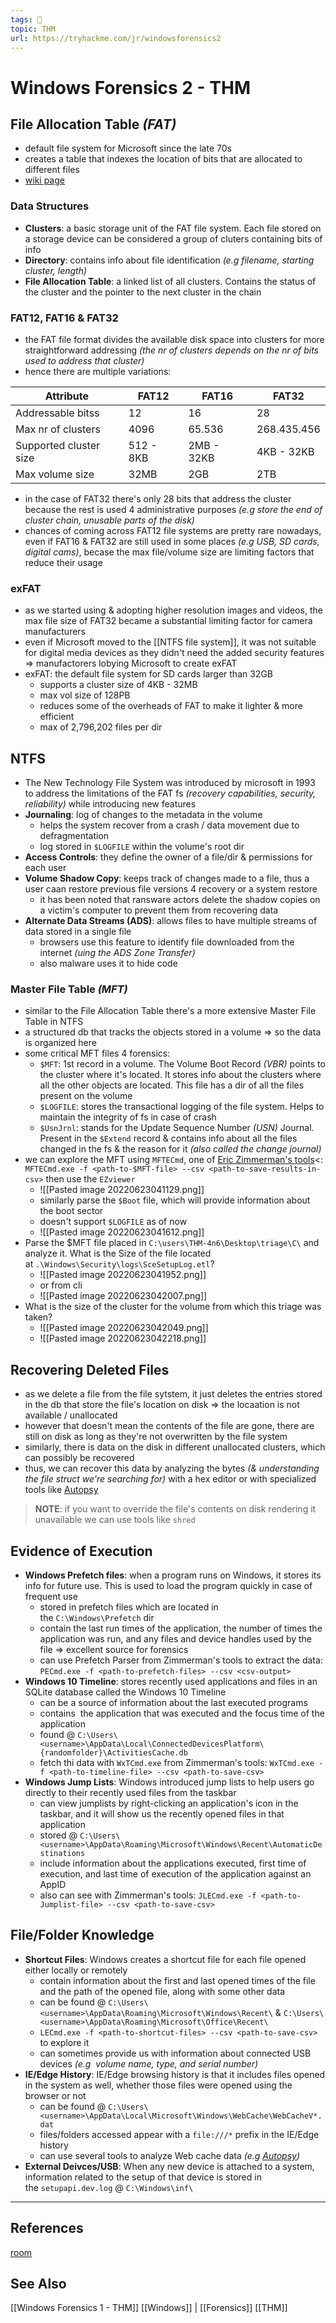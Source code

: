 ```yaml
---
tags: 🥷
topic: THM
url: https://tryhackme.com/jr/windowsforensics2
---
```


# Windows Forensics 2 - THM


## File Allocation Table *(FAT)*
- default file system for Microsoft since the late 70s
- creates a table that indexes the location of bits that are allocated to different files
- [wiki page](https://en.wikipedia.org/wiki/File_Allocation_Table)

### Data Structures
- **Clusters**: a basic storage unit of the FAT file system. Each file stored on a storage device can be considered a group of cluters containing bits of info
- **Directory**: contains info about file identification *(e.g filename, starting cluster, length)*
- **File Allocation Table**: a linked list of all clusters. Contains the status of the cluster and the pointer to the next cluster in the chain

### FAT12, FAT16 & FAT32
- the FAT file format divides the available disk space into clusters for more straightforward addressing *(the nr of clusters depends on the nr of bits used to address that cluster)*
- hence there are multiple variations: 

| Attribute              | FAT12     | FAT16      | FAT32       |
| ---------------------- | --------- | ---------- | ----------- |
| Addressable bitss      | 12        | 16         | 28          |
| Max nr of clusters     | 4096      | 65.536     | 268.435.456 |
| Supported cluster size | 512 - 8KB | 2MB - 32KB | 4KB - 32KB  |
| Max volume size        | 32MB      | 2GB        | 2TB         | 

- in the case of FAT32 there's only 28 bits that address the cluster because the rest is used 4 administrative purposes *(e.g store the end of cluster chain, unusable parts of the disk)*
- chances of coming across FAT12 file systems are pretty rare nowadays, even if FAT16 & FAT32 are still used in some places *(e.g USB, SD cards, digital cams)*, becase the max file/volume size are limiting factors that reduce their usage

### exFAT
- as we started using & adopting higher resolution images and videos, the max file size of FAT32 became a substantial limiting factor for camera manufacturers
- even if Microsoft moved to the [[NTFS file system]], it was not suitable for digital media devices as they didn't need the added security features => manufactorers lobying Microsoft to create exFAT
- exFAT: the default file system for SD cards larger than 32GB
	- supports a cluster size of 4KB - 32MB
	- max vol size of 128PB
	- reduces some of the overheads of FAT to make it lighter & more efficient
	- max of 2,796,202 files per dir

## NTFS 
- The New Technology File System was introduced by microsoft in 1993 to address the limitations of the FAT fs *(recovery capabilities, security, reliability)* while introducing new features
- **Journaling**: log of changes to the metadata in the volume
	- helps the system recover from a crash / data movement due to defragmentation
	- log stored in `$LOGFILE` within the volume's root dir
- **Access Controls**: they define the owner of a file/dir & permissions for each user
- **Volume Shadow Copy**: keeps track of changes made to a file, thus a user caan restore previous file versions 4 recovery or a system restore
	- it has been noted that ransware actors delete the shadow copies on a victim's computer to prevent them from recovering data
- **Alternate Data Streams (ADS)**: allows files to have multiple streams of data stored in a single file
	- browsers use this feature to identify file downloaded from the internet *(uing the ADS Zone Transfer)*
	- also malware uses it to hide code

### Master File Table *(MFT)*
- similar to the File Allocation Table there's a more extensive Master File Table in NTFS 
- a structured db that tracks the objects stored in a volume => so the data is organized here
- some critical MFT files 4 forensics:
	- `$MFT`: 1st record in a volume. The Volume Boot Record *(VBR)* points to the cluster where it's located. It stores info about the clusters where all the other objects are located. This file has a dir of all the files present on the volume
	- `$LOGFILE`: stores the transactional logging of the file system. Helps to maintain the integrity of fs in case of crash
	- `$UsnJrnl`: stands for the Update Sequence Number *(USN)* Journal. Present in the `$Extend` record & contains info about all the files changed in the fs & the reason for it *(also called the change journal)*
- we can explore the MFT using `MFTECmd`, one of [Eric Zimmerman's tools](https://ericzimmerman.github.io/#!index.md)<: `MFTECmd.exe -f <path-to-$MFT-file> --csv <path-to-save-results-in-csv>` then use the `EZviewer`
	- ![[Pasted image 20220623041129.png]]
	- similarly parse the `$Boot` file, which will provide information about the boot sector
	- doesn't support `$LOGFILE` as of now
	- ![[Pasted image 20220623041612.png]]
- Parse the $MFT file placed in `C:\users\THM-4n6\Desktop\triage\C\` and analyze it. What is the Size of the file located at `.\Windows\Security\logs\SceSetupLog.etl`?
	- ![[Pasted image 20220623041952.png]]
	- or from cli
	- ![[Pasted image 20220623042007.png]]
- What is the size of the cluster for the volume from which this triage was taken?
	- ![[Pasted image 20220623042049.png]]
	- ![[Pasted image 20220623042218.png]]

## Recovering Deleted Files
- as we delete a file from the file sytstem, it just deletes the entries stored in the db that store the file's location on disk => the locaation is not available / unallocated
- however that doesn't mean the contents of the file are gone, there are still on disk as long as they're not overwritten by the file system
- similarly, there is data on the disk in different unallocated clusters, which can possibly be recovered
- thus, we can recover this data by analyzing the bytes *(& understanding the file struct we're searching for)* with a hex editor or with specialized tools like [Autopsy](https://www.autopsy.com/)

> **NOTE**: if you want to override the file's contents on disk rendering it unavailable we can use tools like `shred` 


## Evidence of Execution
- **Windows Prefetch files**: when a program runs on Windows, it stores its info for future use. This is used to load the program quickly in case of frequent use
	- stored in prefetch files which are located in the `C:\Windows\Prefetch` dir
	- contain the last run times of the application, the number of times the application was run, and any files and device handles used by the file => excellent source for forensics
	- can use Prefetch Parser from Zimmerman's tools to extract the data: `PECmd.exe -f <path-to-prefetch-files> --csv <csv-output>`
- **Windows 10 Timeline**: stores recently used applications and files in an SQLite database called the Windows 10 Timeline
	- can be a source of information about the last executed programs
	- contains  the application that was executed and the focus time of the application
	- found @ `C:\Users\<username>\AppData\Local\ConnectedDevicesPlatform\{randomfolder}\ActivitiesCache.db`
	- fetch thi data with `WxTCmd.exe` from Zimmerman's tools: `WxTCmd.exe -f <path-to-timeline-file> --csv <path-to-save-csv>`
- **Windows Jump Lists**: Windows introduced jump lists to help users go directly to their recently used files from the taskbar
	- can view jumplists by right-clicking an application's icon in the taskbar, and it will show us the recently opened files in that application
	- stored @ `C:\Users\<username>\AppData\Roaming\Microsoft\Windows\Recent\AutomaticDestinations`
	- include information about the applications executed, first time of execution, and last time of execution of the application against an AppID
	- also can see with Zimmerman's tools: `JLECmd.exe -f <path-to-Jumplist-file> --csv <path-to-save-csv>`

## File/Folder Knowledge
- **Shortcut Files**: Windows creates a shortcut file for each file opened either locally or remotely
	- contain information about the first and last opened times of the file and the path of the opened file, along with some other data
	- can be found @ `C:\Users\<username>\AppData\Roaming\Microsoft\Windows\Recent\` & `C:\Users\<username>\AppData\Roaming\Microsoft\Office\Recent\`
	- `LECmd.exe -f <path-to-shortcut-files> --csv <path-to-save-csv>` to explore it
	- can sometimes provide us with information about connected USB devices *(e.g  volume name, type, and serial number)*
- **IE/Edge History**: IE/Edge browsing history is that it includes files opened in the system as well, whether those files were opened using the browser or not
	- can be found @ `C:\Users\<username>\AppData\Local\Microsoft\Windows\WebCache\WebCacheV*.dat`
	- files/folders accessed appear with a `file:///*` prefix in the IE/Edge history
	- can use several tools to analyze Web cache data *(e.g [Autopsy](https://www.autopsy.com/))*
- **External Deivces/USB**: When any new device is attached to a system, information related to the setup of that device is stored in the `setupapi.dev.log` @ `C:\Windows\inf\`

---

## References
[room](https://tryhackme.com/room/windowsforensics2)

## See Also
[[Windows Forensics 1 - THM]]
[[Windows]] | [[Forensics]]
[[THM]]
